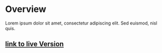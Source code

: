 # Overview

Lorem ipsum dolor sit amet, consectetur adipiscing elit. Sed euismod, nisl quis.

## [link to live Version](https://sven1222225.github.io/encryption)
